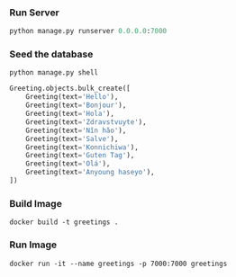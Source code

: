 
### Run Server

```python
python manage.py runserver 0.0.0.0:7000
```


### Seed the database

```shell
python manage.py shell
```

```python
Greeting.objects.bulk_create([
    Greeting(text='Hello'),
    Greeting(text='Bonjour'),
    Greeting(text='Hola'),
    Greeting(text='Zdravstvuyte'),
    Greeting(text='Nǐn hǎo'),
    Greeting(text='Salve'),
    Greeting(text='Konnichiwa'),
    Greeting(text='Guten Tag'),
    Greeting(text='Olá'),
    Greeting(text='Anyoung haseyo'),
])
```


### Build Image
```shell
docker build -t greetings .
```


### Run Image
```shell
docker run -it --name greetings -p 7000:7000 greetings
```
